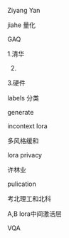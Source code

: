 Ziyang Yan

jiahe 量化

GAQ



1.清华

2.

3.硬件



labels 分类

 generate

incontext lora

多风格缓和

lora privacy

许林业

pulication

考北理工和北科

A,B lora中间激活层

VQA

